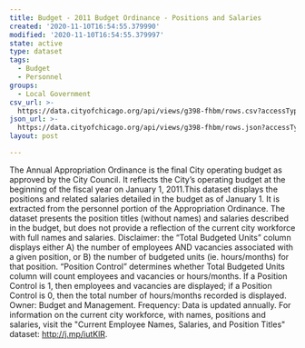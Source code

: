 ```yaml
---
title: Budget - 2011 Budget Ordinance - Positions and Salaries
created: '2020-11-10T16:54:55.379990'
modified: '2020-11-10T16:54:55.379997'
state: active
type: dataset
tags:
  - Budget
  - Personnel
groups:
  - Local Government
csv_url: >-
  https://data.cityofchicago.org/api/views/g398-fhbm/rows.csv?accessType=DOWNLOAD
json_url: >-
  https://data.cityofchicago.org/api/views/g398-fhbm/rows.json?accessType=DOWNLOAD
layout: post

---
```

The Annual Appropriation Ordinance is the final City operating budget as approved by the City Council. It reflects the City’s operating budget at the beginning of the fiscal year on January 1, 2011.This dataset displays the positions and related salaries detailed in the budget as of January 1. It is extracted from the personnel portion of the Appropriation Ordinance. The dataset presents the position titles (without names) and salaries described in the budget, but does not provide a reflection of the current city workforce with full names and salaries. Disclaimer: the “Total Budgeted Units” column displays either A) the number of employees AND vacancies associated with a given position, or B) the number of budgeted units (ie. hours/months) for that position. “Position Control” determines whether Total Budgeted Units column will count employees and vacancies or hours/months. If a Position Control is 1, then employees and vacancies are displayed; if a Position Control is 0, then the total number of hours/months recorded is displayed. Owner: Budget and Management. Frequency: Data is updated annually. For information on the current city workforce, with names, positions and salaries, visit the "Current Employee Names, Salaries, and Position Titles" dataset: http://j.mp/iutKlR.
